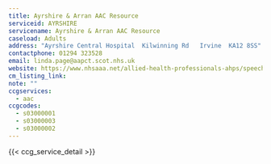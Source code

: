 ```yaml
---
title: Ayrshire & Arran AAC Resource
serviceid: AYRSHIRE
servicename: Ayrshire & Arran AAC Resource
caseload: Adults
address: "Ayrshire Central Hospital  Kilwinning Rd   Irvine  KA12 8SS"
contactphone: 01294 323528
email: linda.page@aapct.scot.nhs.uk
website: https://www.nhsaaa.net/allied-health-professionals-ahps/speech-and-language-therapy/augmentative-and-alternative-communication/
cm_listing_link:
note: ""
ccgservices:
  - aac
ccgcodes:
  - s03000001
  - s03000003
  - s03000002
---
```


{{< ccg_service_detail >}}

